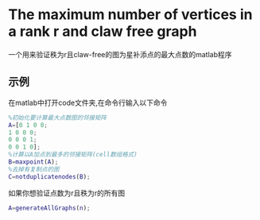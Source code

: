 # The maximum number of vertices in a rank r and claw free graph

一个用来验证秩为r且claw-free的图为星补添点的最大点数的matlab程序

## 示例

在matlab中打开code文件夹,在命令行输入以下命令

```matlab
%初始化要计算最大点数图的邻接矩阵
A=[0 1 0 0;
1 0 0 0;
0 0 0 1;
0 0 1 0];
%计算以A加点到最多的邻接矩阵(cell数组格式)
B=maxpoint(A);
%去掉有复制点的图
C=notduplicatenodes(B);
```

如果你想验证点数为r且秩为r的所有图

```matlab
A=generateAllGraphs(n);
```
